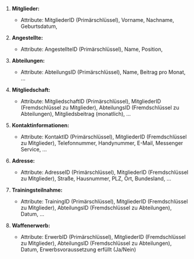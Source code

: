 1. **Mitglieder:**
    - Attribute: MitgliederID (Primärschlüssel), Vorname, Nachname, Geburtsdatum, 
    
1. **Angestellte:**
    - Attribute: AngestellteID (Primärschlüssel), Name, Position, 

1. **Abteilungen:**
    - Attribute: AbteilungsID (Primärschlüssel), Name, Beitrag pro Monat, ...
    
1. **Mitgliedschaft:**
    - Attribute: MitgliedschaftID (Primärschlüssel), MitgliederID (Fremdschlüssel zu Mitglieder), AbteilungsID (Fremdschlüssel zu Abteilungen), Mitgliedsbeitrag (monatlich), ...
    
1. **Kontaktinformationen:**
    - Attribute: KontaktID (Primärschlüssel), MitgliederID (Fremdschlüssel zu Mitglieder), Telefonnummer, Handynummer, E-Mail, Messenger Service, ...
    
1. **Adresse:**
    - Attribute: AdresseID (Primärschlüssel), MitgliederID (Fremdschlüssel zu Mitglieder), Straße, Hausnummer, PLZ, Ort, Bundesland, ...
    
1. **Trainingsteilnahme:**
    - Attribute: TrainingID (Primärschlüssel), MitgliederID (Fremdschlüssel zu Mitglieder), AbteilungsID (Fremdschlüssel zu Abteilungen), Datum, ...
    
1. **Waffenerwerb:**
    - Attribute: ErwerbID (Primärschlüssel), MitgliederID (Fremdschlüssel zu Mitglieder), AbteilungsID (Fremdschlüssel zu Abteilungen), Datum, Erwerbsvoraussetzung erfüllt (Ja/Nein)
